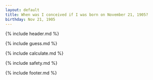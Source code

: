 ```yaml
---
layout: default
title: When was I conceived if I was born on November 21, 1905?
birthday: Nov 21, 1905
---
```


{% include header.md %}

{% include guess.md %}

{% include calculate.md %}

{% include safety.md %}

{% include footer.md %}



